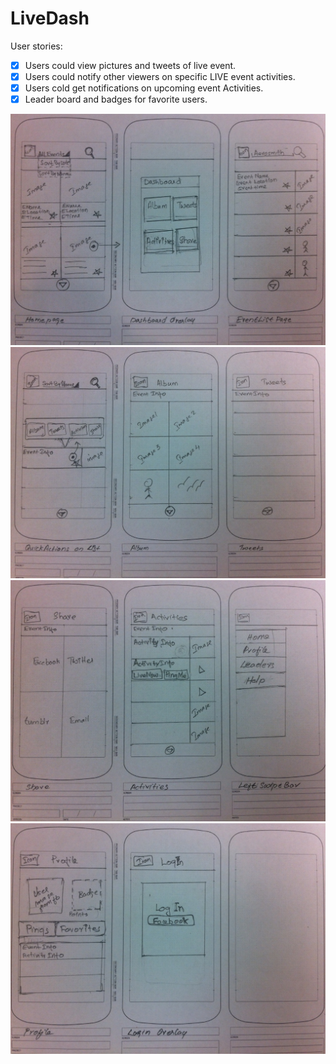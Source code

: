LiveDash
========

User stories:

 * [x] Users could view pictures and tweets of live event.
 * [x] Users could notify other viewers on specific LIVE event activities.
 * [x] Users cold get notifications on upcoming event Activities.
 * [x] Leader board and badges for favorite users.

![Wire Frames - Hoomepage+Dashboard+Search](Hoomepage+Dashboard+Search.JPG)
![Wire Frames - Sort+QuickActions ](Sort+QuickActions.JPG)
![Wire Frames - Share+Activities+LeftNavMenu](Share+Activities+LeftNavMenu.JPG)
![Wire Frames - Profile+LogIn](Profile+LogIn.JPG)
